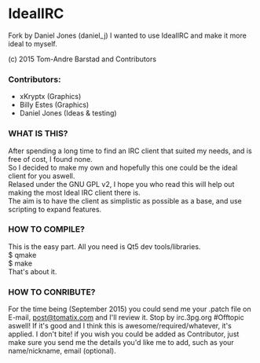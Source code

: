 IdealIRC
========

Fork by Daniel Jones (daniel_j) 
I wanted to use IdealIRC and make it more ideal to myself.

(c) 2015 Tom-Andre Barstad and Contributors


### Contributors:

* xKryptx (Graphics)
* Billy Estes (Graphics)
* Daniel Jones (Ideas & testing)


### WHAT IS THIS?

After spending a long time to find an IRC client that suited my needs, and is free of cost, I found none.  
So I decided to make my own and hopefully this one could be the ideal client for you aswell.  
Relased under the GNU GPL v2, I hope you who read this will help out making the most Ideal IRC client there is.  
The aim is to have the client as simplistic as possible as a base, and use scripting to expand features.  


### HOW TO COMPILE?

This is the easy part. All you need is Qt5 dev tools/libraries.  
$ qmake  
$ make  
That's about it.


### HOW TO CONRIBUTE?

For the time being (September 2015) you could send me your .patch file on E-mail, post@tomatix.com and I'll review it.
Stop by irc.3pg.org #Offtopic aswell!
If it's good and I think this is awesome/required/whatever, it's applied. I don't bite!
if you wish you could be added as Contributor, just make sure you send me the details you'd like me to add, such as your name/nickname, email (optional).

